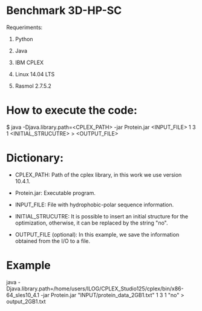 # Benchmark 3D-HP-SC

Requeriments:

1) Python

2) Java

3) IBM CPLEX

5) Linux 14.04 LTS

6) Rasmol 2.7.5.2

# How to execute the code:

$ java -Djava.library.path=<CPLEX_PATH> -jar Protein.jar <INPUT_FILE> 1 3 1 <INITIAL_STRUCUTRE> > <OUTPUT_FILE>

# Dictionary:

- CPLEX_PATH: Path of the cplex library, in this work we use version 10.4.1.

- Protein.jar: Executable program.

- INPUT_FILE: File with hydrophobic-polar sequence information.

- INITIAL_STRUCUTRE: It is possible to insert an initial structure for the optimization, otherwise, it can be replaced by the string "no".

- OUTPUT_FILE (optional): In this example, we save the information obtained from the I/O to a file.

# Example

java -Djava.library.path=/home/users/ILOG/CPLEX_Studio125/cplex/bin/x86-64_sles10_4.1 -jar Protein.jar "INPUT/protein_data_2GB1.txt" 1 3 1 "no" > output_2GB1.txt

